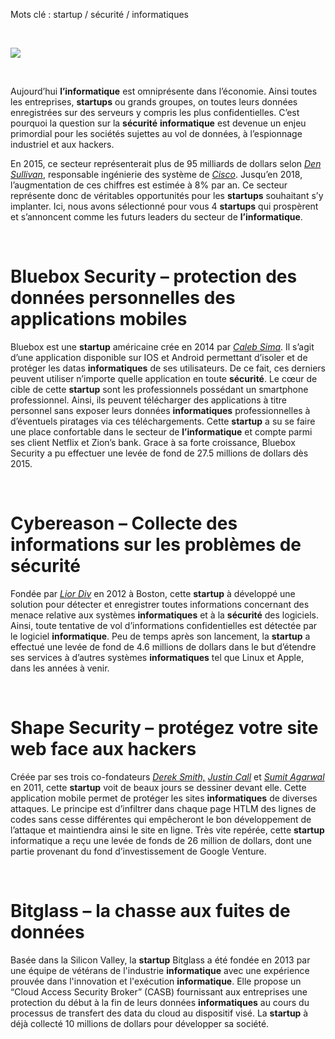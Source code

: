 Mots clé : startup / sécurité / informatiques

 

![](media/image1.jpeg)

 

Aujourd’hui **l’informatique** est omniprésente dans l’économie. Ainsi
toutes les entreprises, **startups** ou grands groupes, on toutes leurs
données enregistrées sur des serveurs y compris les plus
confidentielles. C’est pourquoi la question sur la **sécurité**
**informatique** est devenue un enjeu primordial pour les sociétés
sujettes au vol de données, à l’espionnage industriel et aux hackers.

En 2015, ce secteur représenterait plus de 95 milliards de dollars selon
[*Den Sullivan*](https://www.linkedin.com/in/den-sullivan-07644688),
responsable ingénierie des système de [*Cisco*](http://www.cisco.com/).
Jusqu’en 2018, l’augmentation de ces chiffres est estimée à 8% par an.
Ce secteur représente donc de véritables opportunités pour les
**startups** souhaitant s’y implanter. Ici, nous avons sélectionné pour
vous 4 **startups** qui prospèrent et s’annoncent comme les futurs
leaders du secteur de **l’informatique**.

 

Bluebox Security – protection des données personnelles des applications mobiles
===============================================================================

Bluebox est une **startup** américaine crée en 2014 par [*Caleb
Sima*](https://www.linkedin.com/in/calebsima). Il s’agit d’une
application disponible sur IOS et Android permettant d’isoler et de
protéger les datas **informatiques** de ses utilisateurs. De ce fait,
ces derniers peuvent utiliser n’importe quelle application en toute
**sécurité**. Le cœur de cible de cette **startup** sont les
professionnels possédant un smartphone professionnel. Ainsi, ils peuvent
télécharger des applications à titre personnel sans exposer leurs
données **informatiques** professionnelles à d’éventuels piratages via
ces téléchargements. Cette **startup** a su se faire une place
confortable dans le secteur de **l’informatique** et compte parmi ses
client Netflix et Zion’s bank. Grace à sa forte croissance, Bluebox
Security a pu effectuer une levée de fond de 27.5 millions de dollars
dès 2015.

 

Cybereason – Collecte des informations sur les problèmes de sécurité
====================================================================

Fondée par [*Lior Div*](https://www.linkedin.com/in/liordiv) en 2012 à
Boston, cette **startup** à développé une solution pour détecter et
enregistrer toutes informations concernant des menace relative aux
systèmes **informatiques** et à la **sécurité** des logiciels. Ainsi,
toute tentative de vol d’informations confidentielles est détectée par
le logiciel **informatique**. Peu de temps après son lancement, la
**startup** a effectué une levée de fond de 4.6 millions de dollars dans
le but d’étendre ses services à d’autres systèmes **informatiques** tel
que Linux et Apple, dans les années à venir.

 

Shape Security – protégez votre site web face aux hackers
=========================================================

Créée par ses trois co-fondateurs [*Derek
Smith,*](https://www.crunchbase.com/person/derek-smith-4#/entity)
[*Justin Call*](https://www.linkedin.com/in/jstnc) et [*Sumit
Agarwal*](https://www.linkedin.com/in/sumitagarwalusaf) en 2011, cette
**startup** voit de beaux jours se dessiner devant elle. Cette
application mobile permet de protéger les sites **informatiques** de
diverses attaques. Le principe est d’infiltrer dans chaque page HTLM des
lignes de codes sans cesse différentes qui empêcheront le bon
développement de l’attaque et maintiendra ainsi le site en ligne. Très
vite repérée, cette **startup** informatique a reçu une levée de fonds
de 26 million de dollars, dont une partie provenant du fond
d’investissement de Google Venture.

 

Bitglass – la chasse aux fuites de données
==========================================

Basée dans la Silicon Valley, la **startup** Bitglass a été fondée en
2013 par une équipe de vétérans de l'industrie **informatique** avec une
expérience prouvée dans l'innovation et l'exécution **informatique**.
Elle propose un “Cloud Access Security Broker” (CASB) fournissant aux
entreprises une protection du début à la fin de leurs données
**informatiques** au cours du processus de transfert des data du cloud
au dispositif visé. La **startup** à déjà collecté 10 millions de
dollars pour développer sa société.
